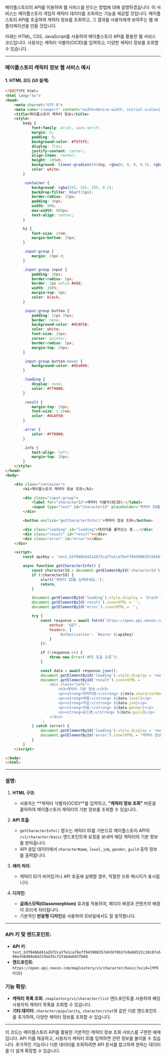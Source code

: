 메이플스토리의 API를 이용하여 웹 서비스를 만드는 방법에 대해 설명하겠습니다. 이 서비스는 메이플스토리 게임의 캐릭터 데이터를 조회하는 기능을 제공할 것입니다. 메이플스토리 API를 호출하여 캐릭터 정보를 조회하고, 그 결과를 사용자에게 보여주는 웹 애플리케이션을 만들 것입니다.

아래는 HTML, CSS, JavaScript를 사용하여 메이플스토리 API를 활용한 웹 서비스 코드입니다. 사용자는 캐릭터 식별자(OCID)를 입력하고, 다양한 캐릭터 정보를 조회할 수 있습니다.

---

### **메이플스토리 캐릭터 정보 웹 서비스 예시**

#### **1. HTML 코드 (UI 설계)**

```html
<!DOCTYPE html>
<html lang="ko">
<head>
    <meta charset="UTF-8">
    <meta name="viewport" content="width=device-width, initial-scale=1.0">
    <title>메이플스토리 캐릭터 정보</title>
    <style>
        body {
            font-family: Arial, sans-serif;
            margin: 0;
            padding: 0;
            background-color: #f5f5f5;
            display: flex;
            justify-content: center;
            align-items: center;
            height: 100vh;
            background: linear-gradient(45deg, rgba(0, 0, 0, 0.7), rgba(0, 0, 0, 0.5));
            color: white;
        }

        .container {
            background: rgba(255, 255, 255, 0.1);
            backdrop-filter: blur(15px);
            border-radius: 15px;
            padding: 30px;
            width: 90%;
            max-width: 600px;
            text-align: center;
        }

        h1 {
            font-size: 2rem;
            margin-bottom: 20px;
        }

        .input-group {
            margin: 10px 0;
        }

        .input-group input {
            padding: 10px;
            border-radius: 5px;
            border: 1px solid #ddd;
            width: 100%;
            margin-top: 5px;
            color: black;
        }

        .input-group button {
            padding: 12px 20px;
            border: none;
            background-color: #4CAF50;
            color: white;
            font-size: 16px;
            cursor: pointer;
            border-radius: 5px;
            margin-top: 20px;
        }

        .input-group button:hover {
            background-color: #45a049;
        }

        .loading {
            display: none;
            color: #ff9800;
        }

        .result {
            margin-top: 20px;
            font-size: 1.2rem;
            color: #4CAF50;
        }

        .error {
            color: #ff0000;
        }

        .info {
            text-align: left;
            margin-top: 20px;
        }
    </style>
</head>
<body>

    <div class="container">
        <h1>메이플스토리 캐릭터 정보 조회</h1>

        <div class="input-group">
            <label for="characterId">캐릭터 식별자(OCID):</label>
            <input type="text" id="characterId" placeholder="캐릭터 ID를 입력하세요">
        </div>

        <button onclick="getCharacterInfo()">캐릭터 정보 조회</button>

        <div class="loading" id="loading">데이터를 불러오는 중...</div>
        <div class="result" id="result"></div>
        <div class="error" id="error"></div>
    </div>

    <script>
        const apiKey = 'test_b3f846bd41a2b72ca7fe1ca7beff943908357d43678b1fe9e8d522c28c07a506efe8d04e6d233bd35cf2fabdeb93fb0d'; // API 키 입력

        async function getCharacterInfo() {
            const characterId = document.getElementById('characterId').value.trim();
            if (!characterId) {
                alert("캐릭터 ID를 입력하세요.");
                return;
            }

            document.getElementById('loading').style.display = 'block';
            document.getElementById('result').innerHTML = '';
            document.getElementById('error').innerHTML = '';

            try {
                const response = await fetch(`https://open.api.nexon.com/maplestory/v1/character/basic?ocid=${characterId}`, {
                    method: 'GET',
                    headers: {
                        'Authorization': `Bearer ${apiKey}`
                    }
                });

                if (!response.ok) {
                    throw new Error('API 호출 오류');
                }

                const data = await response.json();
                document.getElementById('loading').style.display = 'none';
                document.getElementById('result').innerHTML = `
                    <div class="info">
                        <h3>캐릭터 기본 정보:</h3>
                        <p><strong>캐릭터명:</strong> ${data.characterName}</p>
                        <p><strong>레벨:</strong> ${data.level}</p>
                        <p><strong>직업:</strong> ${data.job}</p>
                        <p><strong>성별:</strong> ${data.gender}</p>
                        <p><strong>길드명:</strong> ${data.guild}</p>
                    </div>
                `;
            } catch (error) {
                document.getElementById('loading').style.display = 'none';
                document.getElementById('error').innerHTML = "캐릭터 정보를 불러오는 데 실패했습니다. 캐릭터 ID를 확인하세요.";
            }
        }
    </script>

</body>
</html>
```

---

### **설명**:

1. **HTML 구조**:
   - 사용자는 **캐릭터 식별자(OCID)**를 입력하고, **"캐릭터 정보 조회"** 버튼을 클릭하여 메이플스토리 캐릭터의 기본 정보를 조회할 수 있습니다.

2. **API 호출**:
   - `getCharacterInfo()` 함수는 캐릭터 ID를 기반으로 메이플스토리 API의 `/v1/character/basic` 엔드포인트에 요청을 보내어 해당 캐릭터의 기본 정보를 받아옵니다.
   - API 응답 데이터에서 `characterName`, `level`, `job`, `gender`, `guild` 등의 정보를 출력합니다.

3. **에러 처리**:
   - 캐릭터 ID가 비어있거나 API 호출에 실패할 경우, 적절한 오류 메시지가 표시됩니다.

4. **디자인**:
   - **글래스모픽(Glassmorphism)** 효과를 적용하여, 페이지 배경과 콘텐츠의 배경이 흐리게 처리됩니다.
   - 기본적인 **반응형 디자인**을 사용하여 모바일에서도 잘 동작합니다.

---

### **API 키 및 엔드포인트**:
- **API 키**: `test_b3f846bd41a2b72ca7fe1ca7beff943908357d43678b1fe9e8d522c28c07a506efe8d04e6d233bd35cf2fabdeb93fb0d`
- **엔드포인트**: `https://open.api.nexon.com/maplestory/v1/character/basic?ocid={캐릭터ID}`

### **기능 확장**:
- **캐릭터 목록 조회**: `/maplestory/v1/character/list` 엔드포인트를 사용하여 해당 사용자의 캐릭터 목록을 조회할 수 있습니다.
- **기타 데이터**: `character/popularity`, `character/stat`와 같은 다른 엔드포인트를 추가하여, 다양한 캐릭터 정보를 조회할 수 있습니다.

---

이 코드는 메이플스토리 API를 활용한 기본적인 캐릭터 정보 조회 서비스를 구현한 예제입니다. API 키를 제공하고, 사용자가 캐릭터 ID를 입력하면 관련 정보를 불러올 수 있습니다. 추가적인 기능이나 다른 데이터를 조회하려면 API 문서를 참고하여 원하는 데이터를 더 쉽게 확장할 수 있습니다.
